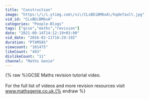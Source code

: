 ```yaml
---
title: "Construction"
image: "https:\/\/i.ytimg.com\/vi\/CLxBDiBM6xA\/hqdefault.jpg"
vid_id: "CLxBDiBM6xA"
categories: "People-Blogs"
tags: ["gcse","maths","revision"]
date: "2021-09-14T14:12:19+03:00"
vid_date: "2016-02-11T16:29:19Z"
duration: "PT4M58S"
viewcount: "101475"
likeCount: "493"
dislikeCount: "11"
channel: "Maths Genie"
---
```

{% raw %}GCSE Maths revision tutorial video.<br /><br />For the full list of videos and more revision resources visit www.mathsgenie.co.uk.{% endraw %}
